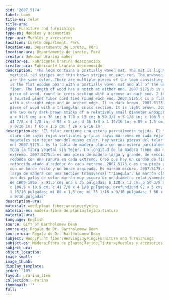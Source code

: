 ```yaml
---
pid: '2007.5174'
label: Loom
title-es: Telar
title-ura:
type: Furniture and furnishings
type-es: Muebles y accesorios
type-ura: Muebles y accesorios
location: Loreto department, Peru
location-es: Departamento de Loreto, Perú
location-ura: Departamento de Loreto, Perú
creator: Unknown Urarina maker
creator-es: Fabricante Urarina desconocido
creator-ura: Fabricante Urarina desconocido
description: 'The loom contains a partially woven mat. The mat is light natural with
  vertical red stripes and thin brown stripes on each red. The unwoven plant fibers
  are the same color. There are multiple pieces of the loom consisting of: 2007.5175.a
  is the flat wooden board with a partially woven mat and all of the unwoven plant
  fiber. The length of wood has a notch at either end. 2007.5175.b is a large, long
  piece of wood, round in cross section with a groove at each end. I think there is
  a twisted plant fiber cord tied round each end. 2007.5175.c is a flat piece of wood
  with a straight edge and an arched edge. It is dark brown. 2007.5175.d is a long
  piece of wood with a triangular cross section. It is light brown. 2007.5175.e,f
  are two very dark brown sticks of a relatively small diameter.&nbsp;Late 1800s-1996.
  a x 91.5 cm; a x 36 in; b 128 x 13 cm; b 50 3/8 x 5 1/8 in; c 106.5 x 10.5 cm; c
  41 7/8 x 4 1/8 in; d 92 x 5 cm; d 36 1/4 x 1 15/16 in; e 89 x 1.5 cm; e 35 1/16
  x 9/16 in; f 66 x 1.5 cm; f 26 x 9/16 in'
description-es: 'El telar contiene una estera parcialmente tejida. El tapete es natural
  claro con rayas rojas verticales y finas rayas marrones en cada rojo. Las fibras
  vegetales sin tejer son del mismo color. Hay varias piezas del telar que consisten
  en: 2007.5175.a es la tabla de madera plana con una estera parcialmente tejida y
  toda la fibra vegetal sin tejer. La longitud de la madera tiene una muesca en cada
  extremo. 2007.5175.b es una pieza de madera larga y grande, de sección transversal
  redonda con una ranura en cada extremo. Creo que hay un cordón de fibra vegetal
  retorcido atado alrededor de cada extremo. 2007.5175.c es una pieza plana de madera
  con un borde recto y un borde arqueado. Es marrón oscuro. 2007.5175.d es una pieza
  larga de madera con una sección transversal triangular. Es marrón claro. 2007.5175.e,f
  son dos palos de color marrón muy oscuro de un diámetro relativamente pequeño. Finales
  de 1800-1996. x 91,5 cm; una x 36 pulgadas; b 128 x 13 cm; b 50 3/8 x 5 1/8 pulgadas;
  c 106,5 x 10,5 cm; c 41 7/8 x 4 1/8 pulgadas; profundidad 92 x 5 cm; d 36 1/4 x
  1 15/16 pulgadas; mi 89 x 1,5 cm; mi 35 1/16 x 9/16 pulgadas; f 66 x 1,5 cm; f 26
  x 9/16 pulgadas'
description-ura:
material: wood;plant fiber;weaving;dyeing
material-es: madera;fibra de planta;tejido;tintura
material-ura:
language: English
source: Gift of Bartholomew Dean
source-es: Regalo de Dr. Bartholomew Dean
source-ura: Regalo de Dr. Bartholomew Dean
subject: Wood;Plant fiber;Weaving;Dyeing;Furniture and furnishings
subject-es: Madera;Fibra de planta;Tejido;Tintura;Muebles y accesorios
subject-ura:
object_location:
image_small:
image_thumb:
display_template:
order: '103'
layout: urarina_item
collection: urarina
thumbnail: ''
full: ''
---
```

